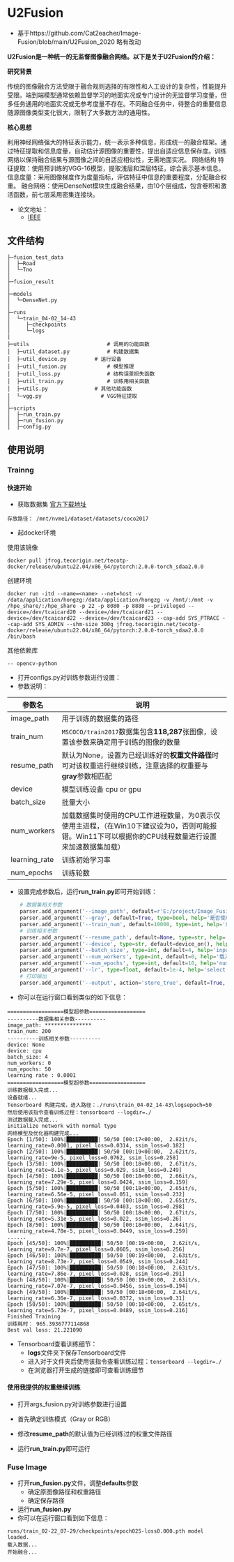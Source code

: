 # U2Fusion
* 基于https://github.com/Cat2eacher/Image-Fusion/blob/main/U2Fusion_2020 略有改动


 **U2Fusion是一种统一的无监督图像融合网络。以下是关于U2Fusion的介绍：** 

 **研究背景** 

传统的图像融合方法受限于融合规则选择的有限性和人工设计的复杂性，性能提升受限。端到端模型通常依赖监督学习的地面实况或专门设计的无监督学习度量，但多任务通用的地面实况或无参考度量不存在。不同融合任务中，待整合的重要信息随源图像类型变化很大，限制了大多数方法的通用性。

 **核心思想** 

利用神经网络强大的特征表示能力，统一表示多种信息，形成统一的融合框架。通过特征提取和信息度量，自动估计源图像的重要性，提出自适应信息保存度。训练网络以保持融合结果与源图像之间的自适应相似性，无需地面实况。
网络结构
特征提取：使用预训练的VGG-16模型，提取浅层和深层特征，综合表示基本信息。
信息度量：采用图像梯度作为度量指标，评估特征中信息的重要程度，分配融合权重。
融合网络：使用DenseNet模块生成融合结果，由10个层组成，包含卷积和激活函数，前七层采用密集连接块。

* 论文地址：
  - [IEEE](https://arxiv.org/abs/2007.00328)

## 文件结构
```shell
├─fusion_test_data
│  ├─Road
│  └─Tno
│ 
├─fusion_result
│ 
├─models                  
│  └─DenseNet.py 
│ 
├─runs
│  └─train_04-02_14-43
│     ├─checkpoints
│     └─logs
|
├─utils      	                # 调用的功能函数
│  ├─util_dataset.py            # 构建数据集
│  ├─util_device.py        	# 运行设备 
│  ├─util_fusion.py             # 模型推理
│  ├─util_loss.py            	# 结构误差损失函数
│  ├─util_train.py            	# 训练用相关函数
│  ├─utils.py            	# 其他功能函数
│  └─vgg.py                   # VGG特征提取
│ 
├─scripts
│  ├─run_train.py
│  ├─run_fusion.py
│  ├─config.py

```


## 使用说明

### Trainng

#### 快速开始
* 获取数据集
[官方下载地址](https://cocodataset.org/)
```
存放路径： /mnt/nvme1/dataset/datasets/coco2017
```
* 起docker环境

使用该镜像
```
docker pull jfrog.tecorigin.net/tecotp-docker/release/ubuntu22.04/x86_64/pytorch:2.0.0-torch_sdaa2.0.0
```
创建环境
```
docker run -itd --name=<name> --net=host -v /data/application/hongzg:/data/application/hongzg -v /mnt/:/mnt -v /hpe_share/:/hpe_share -p 22 -p 8080 -p 8888 --privileged --device=/dev/tcaicard20 --device=/dev/tcaicard21 --device=/dev/tcaicard22 --device=/dev/tcaicard23 --cap-add SYS_PTRACE --cap-add SYS_ADMIN --shm-size 300g jfrog.tecorigin.net/tecotp-docker/release/ubuntu22.04/x86_64/pytorch:2.0.0-torch_sdaa2.0.0 /bin/bash
```
其他依赖库
```
-- opencv-python
```
* 打开configs.py对训练参数进行设置：
* 参数说明：

| 参数名              | 说明                                                                              |
|------------------|---------------------------------------------------------------------------------|
| image_path       | 用于训练的数据集的路径                                                                     |
| train_num        | `MSCOCO/train2017`数据集包含**118,287**张图像，设置该参数来确定用于训练的图像的数量                        |
| resume_path      | 默认为None，设置为已经训练好的**权重文件路径**时可对该权重进行继续训练，注意选择的权重要与**gray**参数相匹配                  |
| device           | 模型训练设备 cpu or gpu                                                               |
| batch_size       | 批量大小                                                                            |
| num_workers      | 加载数据集时使用的CPU工作进程数量，为0表示仅使用主进程，（在Win10下建议设为0，否则可能报错。Win11下可以根据你的CPU线程数量进行设置来加速数据集加载） |
| learning_rate    | 训练初始学习率                                                                            |
| num_epochs       | 训练轮数                                                                               |

* 设置完成参数后，运行**run_train.py**即可开始训练：

```python
    # 数据集相关参数
    parser.add_argument('--image_path', default=r'E:/project/Image_Fusion/DATA/RoadScene_dataset', type=str, help='数据集路径')
    parser.add_argument('--gray', default=True, type=bool, help='是否使用灰度模式')
    parser.add_argument('--train_num', default=10000, type=int, help='用于训练的图像数量')
    # 训练相关参数
    parser.add_argument('--resume_path', default=None, type=str, help='导入已训练好的模型路径')
    parser.add_argument('--device', type=str, default=device_on(), help='训练设备')
    parser.add_argument('--batch_size', type=int, default=4, help='input batch size, default=4')
    parser.add_argument('--num_workers', type=int, default=0, help='载入数据集所调用的cpu线程数')
    parser.add_argument('--num_epochs', type=int, default=10, help='number of epochs to train for, default=10')
    parser.add_argument('--lr', type=float, default=1e-4, help='select the learning rate, default=1e-2')
    # 打印输出
    parser.add_argument('--output', action='store_true', default=True, help="shows output")
```

* 你可以在运行窗口看到类似的如下信息：

```
==================模型超参数==================
----------数据集相关参数----------
image_path: ***************
train_num: 200
----------训练相关参数----------
device: None
device: cpu
batch_size: 4
num_workers: 0
num_epochs: 50
learning rate : 0.0001
==================模型超参数==================
训练数据载入完成...
设备就绪...
Tensorboard 构建完成，进入路径：./runs\train_04-02_14-43\logsepoch=50
然后使用该指令查看训练过程：tensorboard --logdir=./
测试数据载入完成...
initialize network with normal type
网络模型及优化器构建完成...
Epoch [1/50]: 100%|██████████| 50/50 [00:17<00:00,  2.82it/s, learning_rate=0.0001, pixel_loss=0.0314, ssim_loss=0.182]
Epoch [2/50]: 100%|██████████| 50/50 [00:19<00:00,  2.62it/s, learning_rate=9e-5, pixel_loss=0.0762, ssim_loss=0.258]
Epoch [3/50]: 100%|██████████| 50/50 [00:18<00:00,  2.67it/s, learning_rate=8.1e-5, pixel_loss=0.029, ssim_loss=0.249]
Epoch [4/50]: 100%|██████████| 50/50 [00:18<00:00,  2.66it/s, learning_rate=7.29e-5, pixel_loss=0.0424, ssim_loss=0.159]
Epoch [5/50]: 100%|██████████| 50/50 [00:18<00:00,  2.65it/s, learning_rate=6.56e-5, pixel_loss=0.051, ssim_loss=0.232]
Epoch [6/50]: 100%|██████████| 50/50 [00:18<00:00,  2.65it/s, learning_rate=5.9e-5, pixel_loss=0.0403, ssim_loss=0.298]
Epoch [7/50]: 100%|██████████| 50/50 [00:18<00:00,  2.67it/s, learning_rate=5.31e-5, pixel_loss=0.022, ssim_loss=0.26]
Epoch [8/50]: 100%|██████████| 50/50 [00:18<00:00,  2.64it/s, learning_rate=4.78e-5, pixel_loss=0.0449, ssim_loss=0.259]
......
Epoch [45/50]: 100%|██████████| 50/50 [00:19<00:00,  2.62it/s, learning_rate=9.7e-7, pixel_loss=0.0605, ssim_loss=0.256]
Epoch [46/50]: 100%|██████████| 50/50 [00:19<00:00,  2.63it/s, learning_rate=8.73e-7, pixel_loss=0.0549, ssim_loss=0.244]
Epoch [47/50]: 100%|██████████| 50/50 [00:18<00:00,  2.63it/s, learning_rate=7.86e-7, pixel_loss=0.028, ssim_loss=0.291]
Epoch [48/50]: 100%|██████████| 50/50 [00:19<00:00,  2.63it/s, learning_rate=7.07e-7, pixel_loss=0.0456, ssim_loss=0.194]
Epoch [49/50]: 100%|██████████| 50/50 [00:18<00:00,  2.64it/s, learning_rate=6.36e-7, pixel_loss=0.0372, ssim_loss=0.31]
Epoch [50/50]: 100%|██████████| 50/50 [00:18<00:00,  2.65it/s, learning_rate=5.73e-7, pixel_loss=0.0489, ssim_loss=0.216]
Finished Training
训练耗时： 965.3936777114868
Best val loss: 21.221090
```

* Tensorboard查看训练细节：
  * **logs**文件夹下保存Tensorboard文件
  * 进入对于文件夹后使用该指令查看训练过程：`tensorboard --logdir=./`
  * 在浏览器打开生成的链接即可查看训练细节

#### 使用我提供的权重继续训练

* 打开args_fusion.py对训练参数进行设置
* 首先确定训练模式（Gray or RGB）
* 修改**resume_path**的默认值为已经训练过的权重文件路径

* 运行**run_train.py**即可运行



### Fuse Image

* 打开**run_fusion.py**文件，调整**defaults**参数
  * 确定原图像路径和权重路径
  * 确定保存路径
* 运行**run_fusion.py**
* 你可以在运行窗口看到如下信息：

```shell
runs/train_02-22_07-29/checkpoints/epoch025-loss0.000.pth model loaded.
载入数据...
开始融合...
```